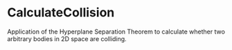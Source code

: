 # CalculateCollision
Application of the Hyperplane Separation Theorem to calculate whether two arbitrary bodies in 2D space are colliding.
